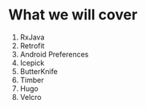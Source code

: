 # What we will cover

1. RxJava
1. Retrofit
1. Android Preferences
1. Icepick
1. ButterKnife
1. Timber
1. Hugo
1. Velcro
